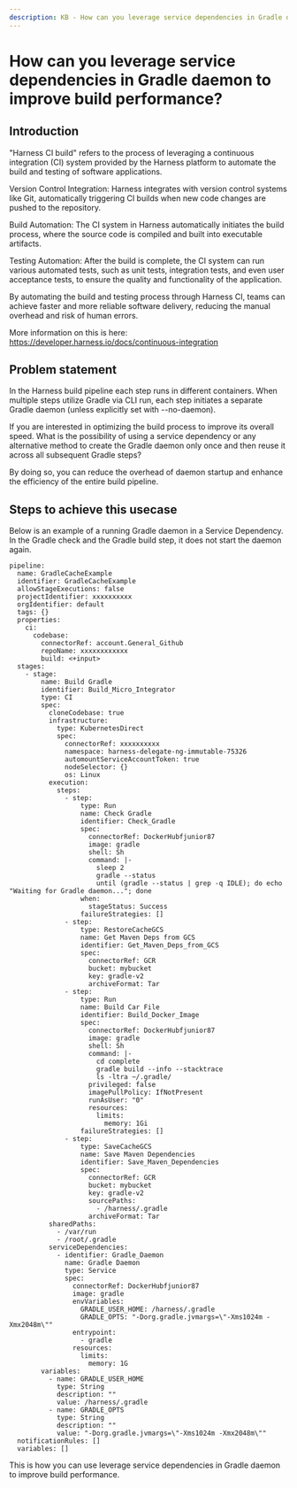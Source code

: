 ```yaml
---
description: KB - How can you leverage service dependencies in Gradle daemon to improve build performance? 
---
```

# How can you leverage service dependencies in Gradle daemon to improve build performance?

## Introduction

"Harness CI build" refers to the process of leveraging a continuous integration (CI) system provided by the Harness platform to automate the build and testing of software applications. 

Version Control Integration: Harness integrates with version control systems like Git, automatically triggering CI builds when new code changes are pushed to the repository.

Build Automation: The CI system in Harness automatically initiates the build process, where the source code is compiled and built into executable artifacts.

Testing Automation: After the build is complete, the CI system can run various automated tests, such as unit tests, integration tests, and even user acceptance tests, to ensure the quality and functionality of the application.

By automating the build and testing process through Harness CI, teams can achieve faster and more reliable software delivery, reducing the manual overhead and risk of human errors.

More information on this is here: https://developer.harness.io/docs/continuous-integration

## Problem statement

In the Harness build pipeline each step runs in different containers. When multiple steps utilize Gradle via CLI run, each step initiates a separate Gradle daemon (unless explicitly set with --no-daemon).

If you are interested in optimizing the build process to improve its overall speed. What is the possibility of using a service dependency or any alternative method to create the Gradle daemon only once and then reuse it across all subsequent Gradle steps? 

By doing so, you can reduce the overhead of daemon startup and enhance the efficiency of the entire build pipeline.

## Steps to achieve this usecase
Below is an example of a running Gradle daemon in a Service Dependency. In the Gradle check and the Gradle build step, it does not start the daemon again.

```
pipeline:
  name: GradleCacheExample
  identifier: GradleCacheExample
  allowStageExecutions: false
  projectIdentifier: xxxxxxxxxx
  orgIdentifier: default
  tags: {}
  properties:
    ci:
      codebase:
        connectorRef: account.General_Github
        repoName: xxxxxxxxxxxx
        build: <+input>
  stages:
    - stage:
        name: Build Gradle
        identifier: Build_Micro_Integrator
        type: CI
        spec:
          cloneCodebase: true
          infrastructure:
            type: KubernetesDirect
            spec:
              connectorRef: xxxxxxxxxx
              namespace: harness-delegate-ng-immutable-75326
              automountServiceAccountToken: true
              nodeSelector: {}
              os: Linux
          execution:
            steps:
              - step:
                  type: Run
                  name: Check Gradle
                  identifier: Check_Gradle
                  spec:
                    connectorRef: DockerHubfjunior87
                    image: gradle
                    shell: Sh
                    command: |-
                      sleep 2
                      gradle --status
                      until (gradle --status | grep -q IDLE); do echo "Waiting for Gradle daemon..."; done
                  when:
                    stageStatus: Success
                  failureStrategies: []
              - step:
                  type: RestoreCacheGCS
                  name: Get Maven Deps from GCS
                  identifier: Get_Maven_Deps_from_GCS
                  spec:
                    connectorRef: GCR
                    bucket: mybucket
                    key: gradle-v2
                    archiveFormat: Tar
              - step:
                  type: Run
                  name: Build Car File
                  identifier: Build_Docker_Image
                  spec:
                    connectorRef: DockerHubfjunior87
                    image: gradle
                    shell: Sh
                    command: |-
                      cd complete
                      gradle build --info --stacktrace
                      ls -ltra ~/.gradle/
                    privileged: false
                    imagePullPolicy: IfNotPresent
                    runAsUser: "0"
                    resources:
                      limits:
                        memory: 1Gi
                  failureStrategies: []
              - step:
                  type: SaveCacheGCS
                  name: Save Maven Dependencies
                  identifier: Save_Maven_Dependencies
                  spec:
                    connectorRef: GCR
                    bucket: mybucket
                    key: gradle-v2
                    sourcePaths:
                      - /harness/.gradle
                    archiveFormat: Tar
          sharedPaths:
            - /var/run
            - /root/.gradle
          serviceDependencies:
            - identifier: Gradle_Daemon
              name: Gradle Daemon
              type: Service
              spec:
                connectorRef: DockerHubfjunior87
                image: gradle
                envVariables:
                  GRADLE_USER_HOME: /harness/.gradle
                  GRADLE_OPTS: "-Dorg.gradle.jvmargs=\"-Xms1024m -Xmx2048m\""
                entrypoint:
                  - gradle
                resources:
                  limits:
                    memory: 1G
        variables:
          - name: GRADLE_USER_HOME
            type: String
            description: ""
            value: /harness/.gradle
          - name: GRADLE_OPTS
            type: String
            description: ""
            value: "-Dorg.gradle.jvmargs=\"-Xms1024m -Xmx2048m\""
  notificationRules: []
  variables: []
```

This is how you can use leverage service dependencies in Gradle daemon to improve build performance.
 